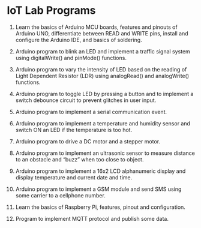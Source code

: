 # IoT Lab Programs

1. Learn the basics of Arduino MCU boards, features and pinouts of Arduino UNO, differentiate between READ and WRITE pins, install and configure the Arduino IDE, and basics of soldering.

2. Arduino program to blink an LED and implement a traffic signal system using digitalWrite() and pinMode() functions.

3. Arduino program to vary the intensity of LED based on the reading of Light Dependent Resistor (LDR) using analogRead() and analogWrite() functions.

4. Arduino program to toggle LED by pressing a button and to implement a switch debounce circuit to prevent glitches in user input.

5. Arduino program to implement a serial communication event.

6. Arduino program to implement a temperature and humidity sensor and switch ON an LED if the temperature is too hot.

7. Arduino program to drive a DC motor and a stepper motor.

8. Arduino program to implement an ultrasonic sensor to measure distance to an obstacle and “buzz” when too close to object.

9. Arduino program to implement a 16x2 LCD alphanumeric display and display temperature and current date and time.

10. Arduino program to implement a GSM module and send SMS using some carrier to a cellphone number.

11. Learn the basics of Raspberry Pi, features, pinout and configuration.

12. Program to implement MQTT protocol and publish some data.

